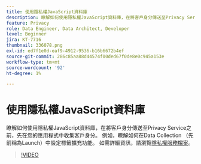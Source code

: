 ```yaml
---
title: 使用隱私權JavaScript資料庫
description: 瞭解如何使用隱私權JavaScript資料庫，在將客戶身分傳送至Privacy Service之前，先在您的應用程式中收集客戶身分。 例如，瞭解如何在Data Collection （先前稱為Launch）中設定標籤擴充功能。
feature: Privacy
role: Data Engineer, Data Architect, Developer
level: Beginner
jira: KT-7716
thumbnail: 336078.png
exl-id: ed7f1e0d-eaf9-4912-9536-b16b6672b4ef
source-git-commit: 286c85aa88d44574f00ded67f0de8e0c945a153e
workflow-type: tm+mt
source-wordcount: '92'
ht-degree: 1%

---
```



# 使用隱私權JavaScript資料庫

瞭解如何使用隱私權JavaScript資料庫，在將客戶身分傳送至Privacy Service之前，先在您的應用程式中收集客戶身分。 例如，瞭解如何在Data Collection （先前稱為Launch）中設定標籤擴充功能。 如需詳細資訊，請瀏覽[隱私權服務檔案](https://experienceleague.adobe.com/docs/experience-platform/privacy/home.html?lang=zh-Hant)。

>[!VIDEO](https://video.tv.adobe.com/v/3452091?learn=on&enablevpops&captions=chi_hant)
